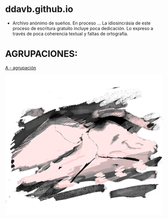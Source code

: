 # ddavb.github.io

- Archivo anónimo de sueños. En proceso ...
La idiosincrásia de este proceso de escritura gratuito incluye poca dedicación. Lo expreso a través de poca coherencia textual y faltas de ortografía.

# AGRUPACIONES:

[A - agrupación](./historia/Archivo_sueños_User1.md)


![melt my brain](https://raw.githubusercontent.com/ddavb/ddavb.github.io/master/_images/7AA.png)

